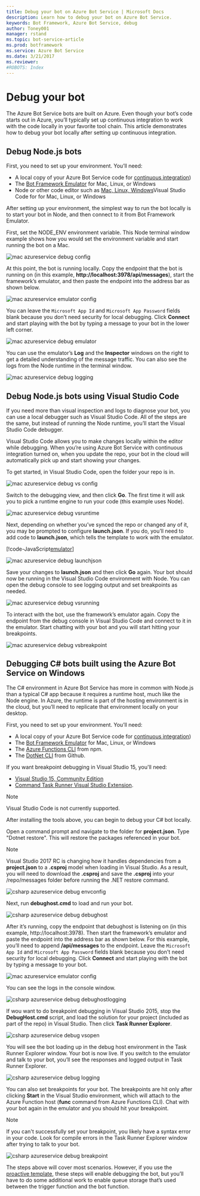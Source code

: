 ```yaml
---
title: Debug your bot on Azure Bot Service | Microsoft Docs
description: Learn how to debug your bot on Azure Bot Service.
keywords: Bot Framework, Azure Bot Service, debug
author: Toney001
manager: rstand
ms.topic: bot-service-article
ms.prod: botframework
ms.service: Azure Bot Service
ms.date: 3/21/2017
ms.reviewer:
#ROBOTS: Index
---
```


# Debug your bot

The Azure Bot Service bots are built on Azure. Even though your bot’s code starts out in Azure, you’ll typically set up continuous integration to work with the code locally in your favorite tool chain. This article demonstrates how to debug your bot locally after setting up continuous integration.

## Debug Node.js bots

First, you need to set up your environment. You’ll need:
- A local copy of your Azure Bot Service code for  [continuous integration](bot-framework-azure-continuous-integration.md))
- The <a href="https://docs.botframework.com/en-us/downloads/" target="_blank">Bot Framework Emulator</a> for Mac, Linux, or Windows</a>
- Node or other code editor such as <a href="https://code.visualstudio.com/" target="_blank">Mac, Linux, Windows</a>Visual Studio Code for <a href="https://code.visualstudio.com/" target="_blank"></a> for Mac, Linux, or Windows

After setting up your environment, the simplest way to run the bot locally is to start your bot in Node, and then connect to it from Bot Framework Emulator. 

First, set the NODE_ENV environment variable. This Node terminal window example shows how you would set the environment variable and start running the bot on a Mac.

![mac azureservice debug config](media/mac-azureservice-debug-config.png)

At this point, the bot is running locally. Copy the endpoint that the bot is running on (in this example, **http://localhost:3978/api/messages**), start the framework’s emulator, and then paste the endpoint into the address bar as shown below.

![mac azureservice emulator config](media/mac-azureservice-emulator-config.png)

You can leave the `Microsoft App Id` and `Microsoft App Password` fields blank because you don’t need security for local debugging. Click **Connect** and start playing with the bot by typing a message to your bot in the lower left corner.

![mac azureservice debug emulator](media/mac-azureservice-debug-emulator.png)

You can use the emulator’s **Log** and the **Inspector** windows on the right to get a detailed understanding of the message traffic. You can also see the logs from the Node runtime in the terminal window.

![mac azureservice debug logging](media/mac-azureservice-debug-logging.png)

## Debug Node.js bots using Visual Studio Code

If you need more than visual inspection and logs to diagnose your bot, you can use a local debugger such as Visual Studio Code. All of the steps are the same, but instead of running the Node runtime, you’ll start the Visual Studio Code debugger.

Visual Studio Code allows you to make changes locally within the editor while debugging. When you’re using Azure Bot Service with continuous integration turned on, when you update the repo, your bot in the cloud will automatically pick up and start showing your changes. 

To get started, in Visual Studio Code, open the folder your repo is in.

![mac azureservice debug vs config](media/mac-azureservice-debug-vs-config.png)

Switch to the debugging view, and then click **Go**. The first time it will ask you to pick a runtime engine to run your code (this example uses Node).

![mac azureservice debug vsruntime](media/mac-azureservice-debug-vsruntime.png)

Next, depending on whether you’ve synced the repo or changed any of it, you may be prompted to configure **launch.json**. If you do, you’ll need to add code to **launch.json**, which tells the template to work with the emulator.

[!code-JavaScript[emulator](../includes/code/azure-bot-debug.js#emulator)]

![mac azureservice debug launchjson](media/mac-azureservice-debug-launchjson.png)

Save your changes to **launch.json** and then click **Go** again. Your bot should now be running in the Visual Studio Code environment with Node. You can open the debug console to see logging output and set breakpoints as needed.

![mac azureservice debug vsrunning](media/mac-azureservice-debug-vsrunning.png)

To interact with the bot, use the framework’s emulator again. Copy the endpoint from the debug console in Visual Studio Code and connect to it in the emulator. Start chatting with your bot and you will start hitting your breakpoints.

![mac azureservice debug vsbreakpoint](media/mac-azureservice-debug-vsbreakpoint.png)

## Debugging C&#35; bots built using the Azure Bot Service on Windows

The C# environment in Azure Bot Service has more in common with Node.js than a typical C# app because it requires a runtime host, much like the Node engine. In Azure, the runtime is part of the hosting environment is in the cloud, but you’ll need to replicate that environment locally on your desktop.

First, you need to set up your environment. You’ll need:

- A local copy of your Azure Bot Service code for  [continuous integration](bot-framework-azure-continuous-integration.md))
- The <a href="https://docs.botframework.com/en-us/downloads/" target="_blank">Bot Framework Emulator</a> for Mac, Linux, or Windows</a>
- The <a href="https://www.npmjs.com/package/azure-functions-cli" target="_blank">Azure Functions CLI</a> from npm.  
- The <a href="https://github.com/dotnet/cli" target="_blank">DotNet CLI</a> from Github.

If you want breakpoint debugging in Visual Studio 15, you'll need:

- <a href="https://www.visualstudio.com/downloads/" target="_blank">Visual Studio 15, Community Edition</a>
- <a href="https://marketplace.visualstudio.com/items?itemName=MadsKristensen.CommandTaskRunner" target="_blank">Command Task Runner Visual Studio Extension</a>.

>[!NOTE]
>Visual Studio Code is not currently supported.

After installing the tools above, you can begin to debug your C# bot locally.

Open a command prompt and navigate to the folder for **project.json**. Type "Dotnet restore". This will restore the packages referenced in your bot.

>[!NOTE]
>Visual Studio 2017 RC is changing how it handles dependencies from a **project.json** to a **.csproj** model when loading in Visual Studio. As a result, you will need to download the **.csproj** and save the **.csproj** into your /repo/messages folder before running the .NET restore command.

![csharp azureservice debug envconfig](media/csharp-azureservice-debug-envconfig.png)

Next, run **debughost.cmd** to load and run your bot.

![csharp azureservice debug debughost](media/csharp-azureservice-debug-debughost.png)

After it’s running, copy the endpoint that debughost is listening on (in this example, http://localhost:3978). Then start the framework’s emulator and paste the endpoint into the address bar as shown below. For this example, you’ll need to append **/api/messages** to the endpoint. Leave the `Microsoft App Id` and `Microsoft App Password` fields blank because you don't need security for local debugging. Click **Connect** and start playing with the bot by typing a message to your bot.

![mac azureservice emulator config](media/mac-azureservice-emulator-config.png)

You can see the logs in the console window.

![csharp azureservice debug debughostlogging](media/csharp-azureservice-debug-debughostlogging.png)

If wou want to do breakpoint debugging in Visual Studio 2015, stop the **DebugHost.cmd** script, and load the solution for your project (included as part of the repo) in Visual Studio. Then click **Task Runner Explorer**.

![csharp azureservice debug vsopen](media/csharp-azureservice-debug-vsopen.png)

You will see the bot loading up in the debug host environment in the Task Runner Explorer window. Your bot is now live. If you switch to the emulator and talk to your bot, you’ll see the responses and logged output in Task Runner Explorer.

![csharp azureservice debug logging](media/csharp-azureservice-debug-logging.png)

You can also set breakpoints for your bot. The breakpoints are hit only after clicking **Start** in the Visual Studio environment, which will attach to the Azure Function host (**func** command from Azure Functions CLI). Chat with your bot again in the emulator and you should hit your breakpoint.

>[!NOTE]
> If you can't successfully set your breakpoint, you likely have a syntax error in your code. Look for compile errors in the Task Runner Explorer window after trying to talk to your bot.

![csharp azureservice debug breakpoint](media/csharp-azureservice-debug-breakpoint.png)

The steps above will cover most scenarios. However, if you use the [proactive template](bot-framework-azure-proactive-bot.md), these steps will enable debugging the bot, but you’ll have to do some additional work to enable queue storage that’s used between the trigger function and the bot function. 